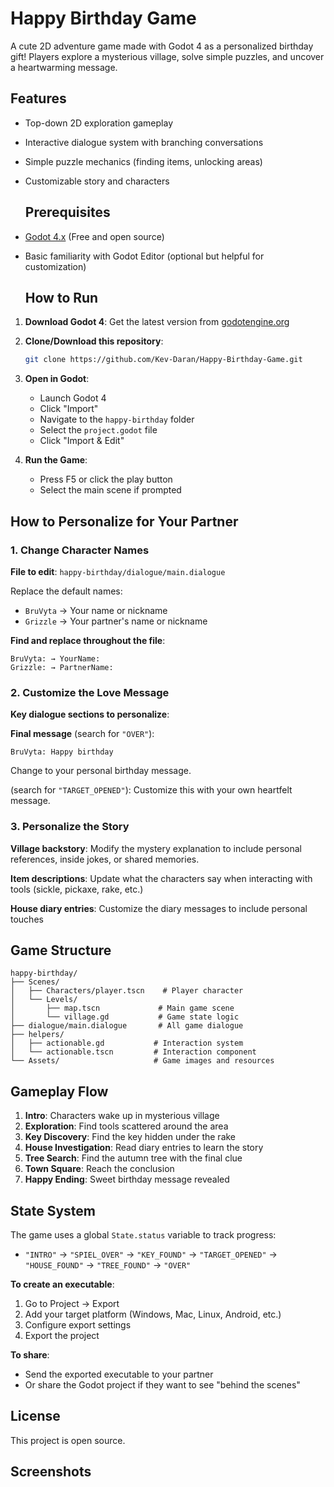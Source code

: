 # Happy Birthday Game 

A cute 2D adventure game made with Godot 4 as a personalized birthday gift! Players explore a mysterious village, solve simple puzzles, and uncover a heartwarming message.

## Features

- Top-down 2D exploration gameplay
- Interactive dialogue system with branching conversations
- Simple puzzle mechanics (finding items, unlocking areas)
- Customizable story and characters

  ## Prerequisites

- [Godot 4.x](https://godotengine.org/download) (Free and open source)
- Basic familiarity with Godot Editor (optional but helpful for customization)

  ## How to Run

1. **Download Godot 4**: Get the latest version from [godotengine.org](https://godotengine.org/download)

2. **Clone/Download this repository**:
   ```bash
   git clone https://github.com/Kev-Daran/Happy-Birthday-Game.git
   ```

3. **Open in Godot**:
   - Launch Godot 4
   - Click "Import"
   - Navigate to the `happy-birthday` folder
   - Select the `project.godot` file
   - Click "Import & Edit"

4. **Run the Game**:
   - Press F5 or click the play button
   - Select the main scene if prompted
  
  ## How to Personalize for Your Partner

### 1. Change Character Names

**File to edit**: `happy-birthday/dialogue/main.dialogue`

Replace the default names:
- `BruVyta` → Your name or nickname
- `Grizzle` → Your partner's name or nickname

**Find and replace throughout the file**:
```
BruVyta: → YourName:
Grizzle: → PartnerName:
```

### 2. Customize the Love Message

**Key dialogue sections to personalize**:

**Final message** (search for `"OVER"`):
```
BruVyta: Happy birthday
```
Change to your personal birthday message.

(search for `"TARGET_OPENED"`):
Customize this with your own heartfelt message.

### 3. Personalize the Story

**Village backstory**: Modify the mystery explanation to include personal references, inside jokes, or shared memories.

**Item descriptions**: Update what the characters say when interacting with tools (sickle, pickaxe, rake, etc.)

**House diary entries**: Customize the diary messages to include personal touches


## Game Structure

```
happy-birthday/
├── Scenes/
│   ├── Characters/player.tscn    # Player character
│   └── Levels/
│       ├── map.tscn             # Main game scene
│       └── village.gd           # Game state logic
├── dialogue/main.dialogue       # All game dialogue
├── helpers/
│   ├── actionable.gd           # Interaction system
│   └── actionable.tscn         # Interaction component
└── Assets/                     # Game images and resources
```


## Gameplay Flow

1. **Intro**: Characters wake up in mysterious village
2. **Exploration**: Find tools scattered around the area
3. **Key Discovery**: Find the key hidden under the rake
4. **House Investigation**: Read diary entries to learn the story
5. **Tree Search**: Find the autumn tree with the final clue
6. **Town Square**: Reach the conclusion
7. **Happy Ending**: Sweet birthday message revealed

## State System

The game uses a global `State.status` variable to track progress:
- `"INTRO"` → `"SPIEL_OVER"` → `"KEY_FOUND"` → `"TARGET_OPENED"` → `"HOUSE_FOUND"` → `"TREE_FOUND"` → `"OVER"`

**To create an executable**:
1. Go to Project → Export
2. Add your target platform (Windows, Mac, Linux, Android, etc.)
3. Configure export settings
4. Export the project

**To share**:
- Send the exported executable to your partner
- Or share the Godot project if they want to see "behind the scenes"

## License

This project is open source.

## Screenshots
